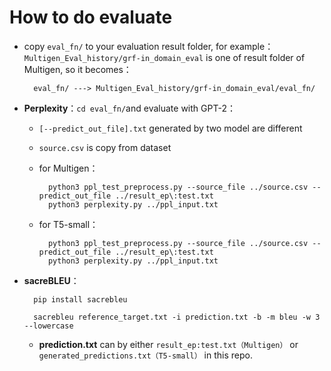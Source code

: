 # How to do evaluate

- copy `eval_fn/` to your evaluation result folder, for example：`Multigen_Eval_history/grf-in_domain_eval` is one of result folder of Multigen, so it becomes：

        eval_fn/ ---> Multigen_Eval_history/grf-in_domain_eval/eval_fn/


- **Perplexity**：`cd eval_fn/`and evaluate with GPT-2：

    - `[--predict_out_file].txt` generated by two model are different
    - `source.csv` is copy from dataset
    - for Multigen：

            python3 ppl_test_preprocess.py --source_file ../source.csv --predict_out_file ../result_ep\:test.txt
            python3 perplexity.py ../ppl_input.txt
            

    - for T5-small：

            python3 ppl_test_preprocess.py --source_file ../source.csv --predict_out_file ../result_ep\:test.txt
            python3 perplexity.py ../ppl_input.txt


- **sacreBLEU**：

        pip install sacrebleu

        sacrebleu reference_target.txt -i prediction.txt -b -m bleu -w 3 --lowercase
    
    - **prediction.txt** can by either `result_ep:test.txt（Multigen）` or `generated_predictions.txt（T5-small）` in this repo.